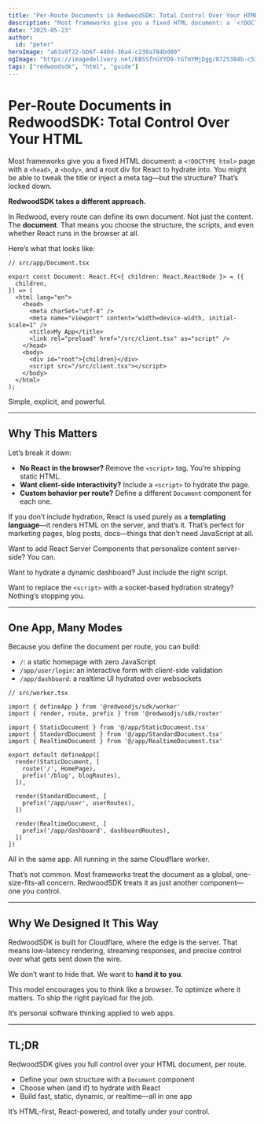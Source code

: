```yaml
---
title: "Per-Route Documents in RedwoodSDK: Total Control Over Your HTML"
description: "Most frameworks give you a fixed HTML document: a `<!DOCTYPE html>` page with a `<head>`, a `<body>`, and a root div for React to hydrate into. You might be able to tweak the title or inject a meta tag—but the structure? That’s locked down."
date: "2025-05-23"
author:
  id: "peter"
heroImage: "a63a9f22-bb6f-440d-36a4-c230a784bd00"
ogImage: "https://imagedelivery.net/EBSSfnGYYD9-tGTmYMjDgg/8725384b-c535-4a75-b119-c16856f6c800/public"
tags: ["redwoodsdk", "html", "guide"]
---
```


# Per-Route Documents in RedwoodSDK: Total Control Over Your HTML

Most frameworks give you a fixed HTML document: a `<!DOCTYPE html>` page with a `<head>`, a `<body>`, and a root div for React to hydrate into. You might be able to tweak the title or inject a meta tag—but the structure? That’s locked down.

**RedwoodSDK takes a different approach.**

In Redwood, every route can define its own document. Not just the content. The **document**. That means you choose the structure, the scripts, and even whether React runs in the browser at all.

Here’s what that looks like:

```tsx
// src/app/Document.tsx

export const Document: React.FC<{ children: React.ReactNode }> = ({
  children,
}) => (
  <html lang="en">
    <head>
      <meta charSet="utf-8" />
      <meta name="viewport" content="width=device-width, initial-scale=1" />
      <title>My App</title>
      <link rel="preload" href="/src/client.tsx" as="script" />
    </head>
    <body>
      <div id="root">{children}</div>
      <script src="/src/client.tsx"></script>
    </body>
  </html>
);
```

Simple, explicit, and powerful.

---

## Why This Matters

Let’s break it down:

- **No React in the browser?** Remove the `<script>` tag. You’re shipping static HTML.
- **Want client-side interactivity?** Include a `<script>` to hydrate the page.
- **Custom behavior per route?** Define a different `Document` component for each one.

If you don’t include hydration, React is used purely as a **templating language**—it renders HTML on the server, and that’s it. That’s perfect for marketing pages, blog posts, docs—things that don’t need JavaScript at all.

Want to add React Server Components that personalize content server-side? You can.

Want to hydrate a dynamic dashboard? Just include the right script.

Want to replace the `<script>` with a socket-based hydration strategy? Nothing’s stopping you.

---

## One App, Many Modes

Because you define the document per route, you can build:

- `/`: a static homepage with zero JavaScript
- `/app/user/login`: an interactive form with client-side validation
- `/app/dashboard`: a realtime UI hydrated over websockets

```tsx
// src/worker.tsx

import { defineApp } from '@redwoodjs/sdk/worker'
import { render, route, prefix } from '@redwoodjs/sdk/router'

import { StaticDocument } from '@/app/StaticDocument.tsx'
import { StandardDocument } from '@/app/StandardDocument.tsx'
import { RealtimeDocument } from '@/app/RealtimeDocument.tsx'

export default defineApp([
  render(StaticDocument, [
    route('/', HomePage),
    prefix('/blog', blogRoutes),
  ]),

  render(StandardDocument, [
    prefix('/app/user', userRoutes),
  ])

  render(RealtimeDocument, [
    prefix('/app/dashboard', dashboardRoutes),
  ])
])
```

All in the same app. All running in the same Cloudflare worker.

That’s not common. Most frameworks treat the document as a global, one-size-fits-all concern. RedwoodSDK treats it as just another component—one you control.

---

## Why We Designed It This Way

RedwoodSDK is built for Cloudflare, where the edge is the server. That means low-latency rendering, streaming responses, and precise control over what gets sent down the wire.

We don’t want to hide that. We want to **hand it to you**.

This model encourages you to think like a browser. To optimize where it matters. To ship the right payload for the job.

It’s personal software thinking applied to web apps.

---

## TL;DR

RedwoodSDK gives you full control over your HTML document, per route.

- Define your own structure with a `Document` component
- Choose when (and if) to hydrate with React
- Build fast, static, dynamic, or realtime—all in one app

It’s HTML-first, React-powered, and totally under your control.
